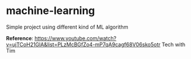 # machine-learning
Simple project using different kind of ML algorithm<br/>

**Reference**: https://www.youtube.com/watch?v=ujTCoH21GlA&list=PLzMcBGfZo4-mP7qA9cagf68V06sko5otr  Tech with Tim
